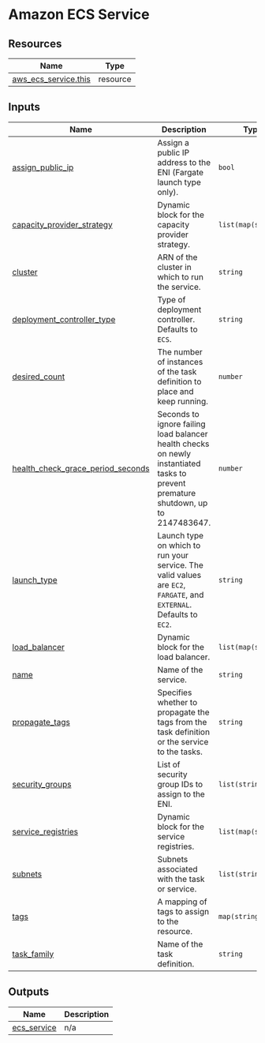 # Amazon ECS Service

## Resources

| Name | Type |
|------|------|
| [aws_ecs_service.this](https://registry.terraform.io/providers/hashicorp/aws/latest/docs/resources/ecs_service) | resource |

## Inputs

| Name | Description | Type | Default | Required |
|------|-------------|------|---------|:--------:|
| <a name="input_assign_public_ip"></a> [assign\_public\_ip](#input\_assign\_public\_ip) | Assign a public IP address to the ENI (Fargate launch type only). | `bool` | `false` | no |
| <a name="input_capacity_provider_strategy"></a> [capacity\_provider\_strategy](#input\_capacity\_provider\_strategy) | Dynamic block for the capacity provider strategy. | `list(map(string))` | `[]` | no |
| <a name="input_cluster"></a> [cluster](#input\_cluster) | ARN of the cluster in which to run the service. | `string` | n/a | yes |
| <a name="input_deployment_controller_type"></a> [deployment\_controller\_type](#input\_deployment\_controller\_type) | Type of deployment controller. Defaults to `ECS`. | `string` | `"ECS"` | no |
| <a name="input_desired_count"></a> [desired\_count](#input\_desired\_count) | The number of instances of the task definition to place and keep running. | `number` | `0` | no |
| <a name="input_health_check_grace_period_seconds"></a> [health\_check\_grace\_period\_seconds](#input\_health\_check\_grace\_period\_seconds) | Seconds to ignore failing load balancer health checks on newly instantiated tasks to prevent premature shutdown, up to 2147483647. | `number` | `0` | no |
| <a name="input_launch_type"></a> [launch\_type](#input\_launch\_type) | Launch type on which to run your service. The valid values are `EC2`, `FARGATE`, and `EXTERNAL`. Defaults to `EC2`. | `string` | `"EC2"` | no |
| <a name="input_load_balancer"></a> [load\_balancer](#input\_load\_balancer) | Dynamic block for the load balancer. | `list(map(string))` | `[]` | no |
| <a name="input_name"></a> [name](#input\_name) | Name of the service. | `string` | n/a | yes |
| <a name="input_propagate_tags"></a> [propagate\_tags](#input\_propagate\_tags) | Specifies whether to propagate the tags from the task definition or the service to the tasks. | `string` | `"TASK_DEFINITION"` | no |
| <a name="input_security_groups"></a> [security\_groups](#input\_security\_groups) | List of security group IDs to assign to the ENI. | `list(string)` | `[]` | no |
| <a name="input_service_registries"></a> [service\_registries](#input\_service\_registries) | Dynamic block for the service registries. | `list(map(string))` | `[]` | no |
| <a name="input_subnets"></a> [subnets](#input\_subnets) | Subnets associated with the task or service. | `list(string)` | `[]` | no |
| <a name="input_tags"></a> [tags](#input\_tags) | A mapping of tags to assign to the resource. | `map(string)` | `{}` | no |
| <a name="input_task_family"></a> [task\_family](#input\_task\_family) | Name of the task definition. | `string` | n/a | yes |

## Outputs

| Name | Description |
|------|-------------|
| <a name="output_ecs_service"></a> [ecs\_service](#output\_ecs\_service) | n/a |
